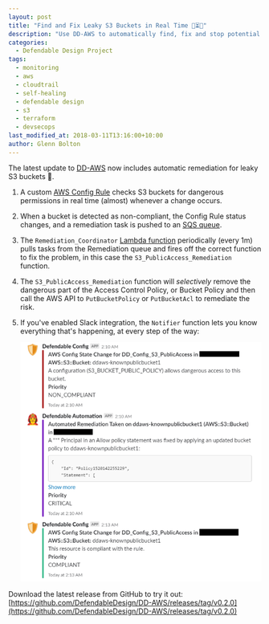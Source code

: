 ```yaml
---
layout: post
title: "Find and Fix Leaky S3 Buckets in Real Time 🔧⏳👏"
description: "Use DD-AWS to automatically find, fix and stop potential S3 data breaches."
categories:
  - Defendable Design Project
tags:
  - monitoring
  - aws
  - cloudtrail
  - self-healing
  - defendable design
  - s3
  - terraform
  - devsecops
last_modified_at: 2018-03-11T13:16:00+10:00
author: Glenn Bolton
---
```


The latest update to [DD-AWS](https://github.com/DefendableDesign/DD-AWS/releases) now includes automatic remediation for leaky S3 buckets 🎉.

1. A custom [AWS Config Rule](https://aws.amazon.com/config/) checks S3 buckets for dangerous permissions in real time (almost) whenever a change occurs.

1. When a bucket is detected as non-compliant, the Config Rule status changes, and a remediation task is pushed to an [SQS queue](https://aws.amazon.com/sqs/).

1. The `Remediation_Coordinator` [Lambda function](https://aws.amazon.com/lambda/) periodically (every 1m) pulls tasks from the Remediation queue and fires off the correct function to fix the problem, in this case the `S3_PublicAccess_Remediation` function.

1. The `S3_PublicAccess_Remediation` function will _selectively_ remove the dangerous part of the Access Control Policy, or Bucket Policy and then call the AWS API to `PutBucketPolicy` or `PutBucketAcl` to remediate the risk.

1. If you've enabled Slack integration, the `Notifier` function lets you know everything that's happening, at every step of the way:

    ![Image of Slack alerts for a leaky S3 Bucket](/assets/images/posts/2018-03-11-slack-integration.png)

Download the latest release from GitHub to try it out:
[https://github.com/DefendableDesign/DD-AWS/releases/tag/v0.2.0](https://github.com/DefendableDesign/DD-AWS/releases/tag/v0.2.0)